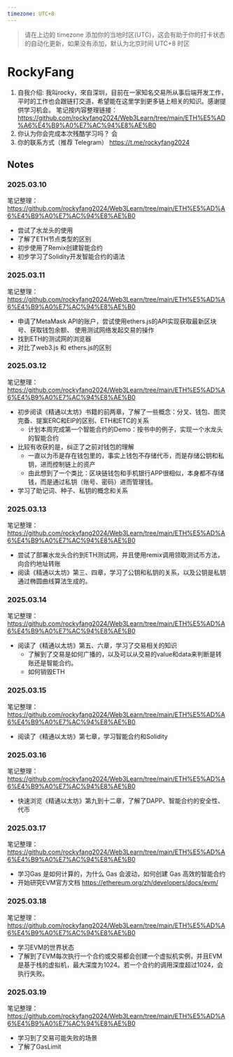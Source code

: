 ```yaml
---
timezone: UTC+8
---
```


> 请在上边的 timezone 添加你的当地时区(UTC)，这会有助于你的打卡状态的自动化更新，如果没有添加，默认为北京时间 UTC+8 时区


# RockyFang

1. 自我介绍: 我叫rocky，來自深圳，目前在一家知名交易所从事后端开发工作，平时的工作也会跟链打交道，希望能在这里学到更多链上相关的知识。感谢提供学习机会。
笔记按内容整理链接：https://github.com/rockyfang2024/Web3Learn/tree/main/ETH%E5%AD%A6%E4%B9%A0%E7%AC%94%E8%AE%B0
2. 你认为你会完成本次残酷学习吗？   会
3. 你的联系方式（推荐 Telegram）  https://t.me/rockyfang2024
## Notes

<!-- Content_START -->

### 2025.03.10

笔记整理：https://github.com/rockyfang2024/Web3Learn/tree/main/ETH%E5%AD%A6%E4%B9%A0%E7%AC%94%E8%AE%B0

- 尝试了水龙头的使用
- 了解了ETH节点类型的区别
- 初步使用了Remix创建智能合约
- 初步学习了Solidity开发智能合约的语法

### 2025.03.11

笔记整理：https://github.com/rockyfang2024/Web3Learn/tree/main/ETH%E5%AD%A6%E4%B9%A0%E7%AC%94%E8%AE%B0

- 申请了MetaMask API的账户，尝试使用ethers.js的API实现获取最新区块号、获取钱包余额、 使用测试网络发起交易的操作
- 找到ETH的测试网的浏览器
- 对比了web3.js 和 ethers.js的区别


### 2025.03.12

笔记整理：https://github.com/rockyfang2024/Web3Learn/tree/main/ETH%E5%AD%A6%E4%B9%A0%E7%AC%94%E8%AE%B0

- 初步阅读《精通以太坊》书籍的前两章，了解了一些概念：分叉、钱包、图灵完备、提案ERC和EIP的区别、ETH和ETC的关系
  - 计划本周完成第一个智能合约的Demo：按书中的例子，实现一个水龙头的智能合约
- 比较有收获的是，纠正了之前对钱包的理解
  - 一直以为币是存在钱包里的，事实上钱包不存储代币，而是存储公钥和私钥，进而控制链上的资产
  - 由此想到了一个类比：区块链钱包和手机银行APP很相似，本身都不存储钱，而是通过私钥（账号、密码）进而管理钱。
- 学习了助记词、种子、私钥的概念和关系

### 2025.03.13

笔记整理：https://github.com/rockyfang2024/Web3Learn/tree/main/ETH%E5%AD%A6%E4%B9%A0%E7%AC%94%E8%AE%B0

- 尝试了部署水龙头合约到ETH测试网，并且使用remix调用领取测试币方法，向合约地址转账
- 阅读《精通以太坊》第三、四章，学习了公钥和私钥的关系，以及公钥是私钥通过椭圆曲线算法生成的。

### 2025.03.14

笔记整理：https://github.com/rockyfang2024/Web3Learn/tree/main/ETH%E5%AD%A6%E4%B9%A0%E7%AC%94%E8%AE%B0

- 阅读了《精通以太坊》第五、六章，学习了交易相关的知识
  - 了解到了交易是如何广播的，以及可以从交易的value和data来判断是转账还是智能合约。
  - 如何销毁ETH

### 2025.03.15

笔记整理：https://github.com/rockyfang2024/Web3Learn/tree/main/ETH%E5%AD%A6%E4%B9%A0%E7%AC%94%E8%AE%B0

- 阅读了《精通以太坊》第七章，学习智能合约和Solidity

### 2025.03.16

笔记整理：https://github.com/rockyfang2024/Web3Learn/tree/main/ETH%E5%AD%A6%E4%B9%A0%E7%AC%94%E8%AE%B0

- 快速浏览《精通以太坊》第九到十二章，了解了DAPP、智能合约的安全性、代币

### 2025.03.17

笔记整理：https://github.com/rockyfang2024/Web3Learn/tree/main/ETH%E5%AD%A6%E4%B9%A0%E7%AC%94%E8%AE%B0

- 学习Gas 是如何计算的，为什么 Gas 会波动，如何创建 Gas 高效的智能合约
- 开始研究EVM官方文档 https://ethereum.org/zh/developers/docs/evm/

### 2025.03.18

笔记整理：https://github.com/rockyfang2024/Web3Learn/tree/main/ETH%E5%AD%A6%E4%B9%A0%E7%AC%94%E8%AE%B0

- 学习EVM的世界状态
- 了解到了EVM每次执行一个合约或交易都会创建一个虚拟机实例，并且EVM是基于栈的虚拟机，最大深度为1024。若一个合约的调用深度超过1024，会执行失败。


### 2025.03.19

笔记整理：https://github.com/rockyfang2024/Web3Learn/tree/main/ETH%E5%AD%A6%E4%B9%A0%E7%AC%94%E8%AE%B0

- 学习到了交易可能失败的场景
- 了解了GasLimit


<!-- Content_END -->
